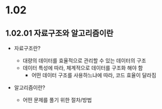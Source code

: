 # 1.02

## 1.02.01 자료구조와 알고리즘이란

- 자료구조란?

  - 대량의 데이터를 효율적으로 관리할 수 있는 데이터의 구조
  - 데이터 특성에 따라, 체계적으로 데이터를 구조화 해야 함
    - 어떤 데이터 구조를 사용하느냐에 따라, 코드 효율이 달라짐

- 알고리즘이란?
  - 어떤 문제를 풀기 위한 절차/방법
